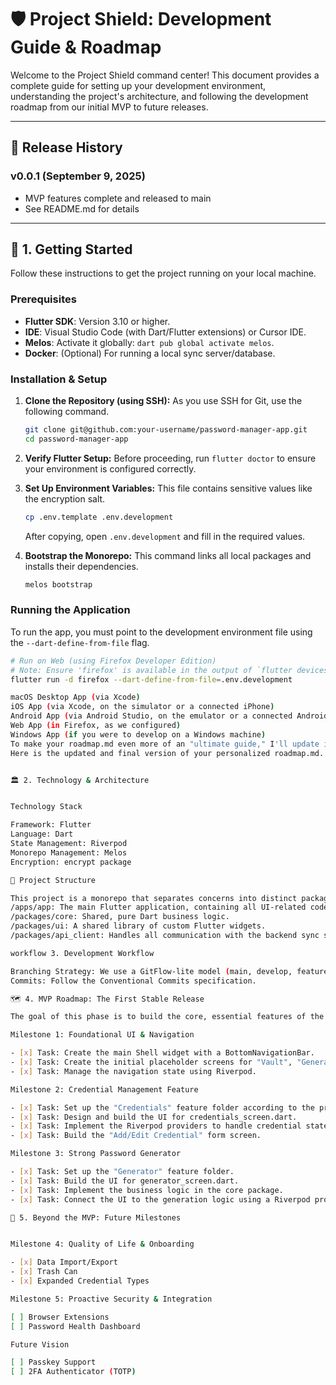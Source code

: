 # 🛡️ Project Shield: Development Guide & Roadmap

Welcome to the Project Shield command center! This document provides a complete guide for setting up your development environment, understanding the project's architecture, and following the development roadmap from our initial MVP to future releases.

---

## 🚀 Release History

### v0.0.1 (September 9, 2025)

- MVP features complete and released to main
- See README.md for details

---

## 🏁 1. Getting Started

Follow these instructions to get the project running on your local machine.

### Prerequisites

- **Flutter SDK**: Version 3.10 or higher.
- **IDE**: Visual Studio Code (with Dart/Flutter extensions) or Cursor IDE.
- **Melos**: Activate it globally: `dart pub global activate melos`.
- **Docker**: (Optional) For running a local sync server/database.

### Installation & Setup

1.  **Clone the Repository (using SSH):**
    As you use SSH for Git, use the following command.

    ```bash
    git clone git@github.com:your-username/password-manager-app.git
    cd password-manager-app
    ```

2.  **Verify Flutter Setup:**
    Before proceeding, run `flutter doctor` to ensure your environment is configured correctly.

3.  **Set Up Environment Variables:**
    This file contains sensitive values like the encryption salt.

    ```bash
    cp .env.template .env.development
    ```

    After copying, open `.env.development` and fill in the required values.

4.  **Bootstrap the Monorepo:**
    This command links all local packages and installs their dependencies.

    ```bash
    melos bootstrap
    ```

### Running the Application

To run the app, you must point to the development environment file using the `--dart-define-from-file` flag.

```bash
# Run on Web (using Firefox Developer Edition)
# Note: Ensure 'firefox' is available in the output of `flutter devices`.
flutter run -d firefox --dart-define-from-file=.env.development

macOS Desktop App (via Xcode)
iOS App (via Xcode, on the simulator or a connected iPhone)
Android App (via Android Studio, on the emulator or a connected Android phone)
Web App (in Firefox, as we configured)
Windows App (if you were to develop on a Windows machine)
To make your roadmap.md even more of an "ultimate guide," I'll update it to include the specific commands for running the app on the native platforms you're now equipped to build for.
Here is the updated and final version of your personalized roadmap.md.


🏛️ 2. Technology & Architecture


Technology Stack

Framework: Flutter
Language: Dart
State Management: Riverpod
Monorepo Management: Melos
Encryption: encrypt package

📂 Project Structure

This project is a monorepo that separates concerns into distinct packages.
/apps/app: The main Flutter application, containing all UI-related code.
/packages/core: Shared, pure Dart business logic.
/packages/ui: A shared library of custom Flutter widgets.
/packages/api_client: Handles all communication with the backend sync server.

workflow 3. Development Workflow

Branching Strategy: We use a GitFlow-lite model (main, develop, feature/*).
Commits: Follow the Conventional Commits specification.

🗺️ 4. MVP Roadmap: The First Stable Release

The goal of this phase is to build the core, essential features of the password manager.

Milestone 1: Foundational UI & Navigation

- [x] Task: Create the main Shell widget with a BottomNavigationBar.
- [x] Task: Create the initial placeholder screens for "Vault", "Generator", and "Settings".
- [x] Task: Manage the navigation state using Riverpod.

Milestone 2: Credential Management Feature

- [x] Task: Set up the "Credentials" feature folder according to the project architecture.
- [x] Task: Design and build the UI for credentials_screen.dart.
- [x] Task: Implement the Riverpod providers to handle credential state.
- [x] Task: Build the "Add/Edit Credential" form screen.

Milestone 3: Strong Password Generator

- [x] Task: Set up the "Generator" feature folder.
- [x] Task: Build the UI for generator_screen.dart.
- [x] Task: Implement the business logic in the core package.
- [x] Task: Connect the UI to the generation logic using a Riverpod provider.

🚀 5. Beyond the MVP: Future Milestones


Milestone 4: Quality of Life & Onboarding

- [x] Data Import/Export
- [x] Trash Can
- [x] Expanded Credential Types

Milestone 5: Proactive Security & Integration

[ ] Browser Extensions
[ ] Password Health Dashboard

Future Vision

[ ] Passkey Support
[ ] 2FA Authenticator (TOTP)
```
